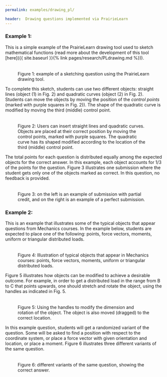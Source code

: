 ```yaml
---
permalink: examples/drawing_pl/

header:  Drawing questions implemented via PrairieLearn
---
```


### Example 1:

This is a simple example of the PrairieLearn drawing tool used to sketch mathematical functions (read more about the development of this tool [here]({{ site.baseurl }}{% link pages/research/PLdrawing.md %})).

<figure class="figure border m-3">
   <img src="{{ site.baseurl }}/pages/images/drawing_graph_intro.png" alt="" style="display: block; margin-left: auto; margin-right: auto; padding-bottom:10px; padding-top:10px; max-height: 700px; max-width: 90%;  clear:">
  <figcaption class="figure-caption text-center"> Figure 1: example of a sketching question using the PrairieLearn drawing tool.</figcaption>
 </figure>

To complete this sketch, students can use two different objects: straight lines (object (1) in Fig. 2) and quadratic curves (object (2) in Fig. 2). Students can move the objects by moving the position of the *control points* (marked with purple squares in Fig. 2)). The shape of the quadratic curve is modified by moving the third (middle) control point.


  <figure class="figure border m-3">
     <img src="{{ site.baseurl }}/pages/images/drawing_graph_explanation.png" alt="" style="display: block; margin-left: auto; margin-right: auto; padding-bottom:20px; max-height: 400px; max-width: 90%;  clear:">
  <figcaption class="figure-caption text-center"> Figure 2: Users can insert straight lines and quadratic curves. Objects are placed at their correct position by moving the control points, marked with purple squares. The quadratic curve has its shaped modified according to the location of the third (middle) control point. </figcaption>
   </figure>

The total points for each question is distributed equally among the expected objects for the correct answer. In this example, each object accounts for 1/3 of the points for the question. Figure 3 illustrates one submission where the student gets only one of the objects marked as correct. In this question, no feedback is provided.

 <figure class="figure border m-3">
    <img src="{{ site.baseurl }}/pages/images/drawing_graph_submission.png" alt="" style="display: block; margin-left: auto; margin-right: auto; padding-bottom:20px; max-height: 500px; max-width: 90%;  clear:">
  <figcaption class="figure-caption text-center"> Figure 3: on the left is an example of submission with partial credit, and on the right is an example of a perfect submission.</figcaption>
  </figure>

### Example 2:

This is an example that illustrates some of the typical objects that appear questions from Mechanics courses.
In the example below, students are expected to place one of the following: points, force vectors, moments,  uniform or triangular distributed loads.

<figure class="figure border m-3">
   <img src="{{ site.baseurl }}/pages/images/place_objects_intro.png" alt="" style="display: block; margin-left: auto; margin-right: auto; padding-bottom:20px; max-height: 320px; max-width: 90%;  clear:">
 <figcaption class="figure-caption text-center"> Figure 4: Illustration of typical objects that appear in Mechanics courses: points, force vectors, moments, uniform or triangular distributed loads.</figcaption>
 </figure>

 Figure 5 illustrates how objects can be modified to achieve a desirable outcome. For example, in order to get a distributed load in the range from B to C that points upwards, one should stretch and rotate the object, using the handles as indicated  in Fig. 5.

<figure class="figure border m-3">
   <img src="{{ site.baseurl }}/pages/images/place_objects_explanation.png" alt="" style="display: block; margin-left: auto; margin-right: auto; padding-bottom:20px; max-height: 380px; max-width: 90%;  clear:">
 <figcaption class="figure-caption text-center"> Figure 5: Using the handles to modify the dimension and rotation of the object. The object is also moved (dragged) to the correct location.</figcaption>
 </figure>

 In this example question, students will get a randomized variant of the question. Some will be asked to find a position with respect to the coordinate system, or place a force vector with given orientation and location, or place a moment. Figure 6 illustrates three different variants of the same question.

<figure class="figure border m-3">
   <img src="{{ site.baseurl }}/pages/images/3_examples_pl_drawing.png" alt="" style="display: block; margin-left: auto; margin-right: auto; padding-bottom:20px; max-height: 500px; max-width: 90%;  clear:">
 <figcaption class="figure-caption text-center"> Figure 6: different variants of the same question, showing the correct answer.</figcaption>
 </figure>
